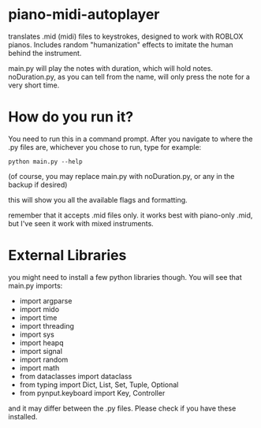 # piano-midi-autoplayer
translates .mid (midi) files to keystrokes, designed to work with ROBLOX pianos. Includes random "humanization" effects to imitate the human behind the instrument.

main.py will play the notes with duration, which will hold notes.
noDuration.py, as you can tell from the name, will only press the note for a very short time.
# How do you run it?
You need to run this in a command prompt. After you navigate to where the .py files are, whichever you chose to run, type for example:

`python main.py --help` 

(of course, you may replace main.py with noDuration.py, or any in the backup if desired)

this will show you all the available flags and formatting.

remember that it accepts .mid files only. it works best with piano-only .mid, but I've seen it work with mixed instruments.

# External Libraries
you might need to install a few python libraries though. You will see that main.py imports:

- import argparse
- import mido
- import time
- import threading
- import sys
- import heapq
- import signal
- import random
- import math
- from dataclasses import dataclass
- from typing import Dict, List, Set, Tuple, Optional
- from pynput.keyboard import Key, Controller

and it may differ between the .py files. Please check if you have these installed.
